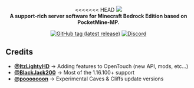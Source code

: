<p align="center">
<<<<<<< HEAD
	<a href="https://github.com/ApexieDevelopment/OpenTouch"><img src="https://raw.githubusercontent.com/ApexieDevelopment/OpenTouch/stable/assets/OpenTouch.png"></img></a><br>
	<b>A support-rich server software for Minecraft Bedrock Edition based on PocketMine-MP.</b>
</p>

<p align="center">
	<a href="https://github.com/ApexieDevelopment/OpenTouch/releases"><img src="https://img.shields.io/github/v/tag/ApexieDevelopment/OpenTouch?label=release&logo=github" alt="GitHub tag (latest release)" /></a>
	<a href="https://discord.gg/a75eNEAtrt"><img src="https://img.shields.io/discord/736977303539810365?label=discord&color=7289DA&logo=discord" alt="Discord" /></a>
</p>

## Credits

- [**@ItzLightyHD**](https://github.com/itzlightyhd) -> Adding features to OpenTouch (new API, mods, etc...)
- [**@BlackJack200**](https://github.com/blackjack200) -> Most of the 1.16.100+ support
- [**@pooooooon**](https://github.com/pooooooon) -> Experimental Caves & Cliffs update versions